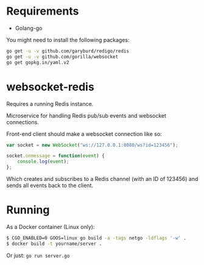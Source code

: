 # Requirements

* Golang-go

You might need to install the following packages: 
```bash
go get -u -v github.com/garyburd/redigo/redis
go get -u -v github.com/gorilla/websocket
go get gopkg.in/yaml.v2
```



# websocket-redis

Requires a running Redis instance.

Microservice for handling Redis pub/sub events and websocket connections.

Front-end client should make a websocket connection like so:

```javascript
var socket = new WebSocket("ws://127.0.0.1:8080/ws?id=123456");

socket.onmessage = function(event) {
    console.log(event);
};
```

Which creates and subscribes to a Redis channel (with an ID of 123456) and sends all events back to the client.

# Running

As a Docker container (Linux only):

```bash
$ CGO_ENABLED=0 GOOS=linux go build -a -tags netgo -ldflags '-w' .
$ docker build -t yourname/server .
```

Or just: ```go run server.go```
